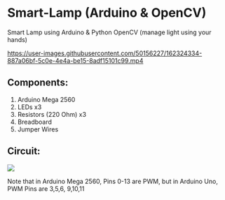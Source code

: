 # Smart-Lamp (Arduino & OpenCV)
Smart Lamp using Arduino &amp; Python OpenCV (manage light using your hands)

https://user-images.githubusercontent.com/50156227/162324334-887a06bf-5c0e-4e4a-be15-8adf15101c99.mp4

<h2>Components:</h2>
<ol>
  <li>Arduino Mega 2560</li>
  <li>LEDs x3</li>
  <li>Resistors (220 Ohm) x3</li>
  <li>Breadboard</li>
  <li>Jumper Wires</li>
</ol>
<h2>Circuit:</h2>
<img src="https://user-images.githubusercontent.com/50156227/162350720-deaf7657-c451-463f-b18c-8f69d6e948ca.png">
<p>Note that in Arduino Mega 2560, Pins 0-13 are PWM, but in Arduino Uno, PWM Pins are 3,5,6, 9,10,11</p>
